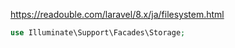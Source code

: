 
https://readouble.com/laravel/8.x/ja/filesystem.html


```php
use Illuminate\Support\Facades\Storage;
```


